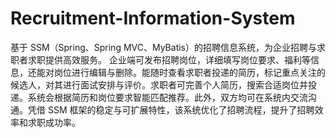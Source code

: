 # Recruitment-Information-System
基于 SSM（Spring、Spring MVC、MyBatis）的招聘信息系统，为企业招聘与求职者求职提供高效服务。  企业端可发布招聘岗位，详细填写岗位要求、福利等信息，还能对岗位进行编辑与删除。能随时查看求职者投递的简历，标记重点关注的候选人，对其进行面试安排与评价。求职者可完善个人简历，搜索合适岗位并投递。系统会根据简历和岗位要求智能匹配推荐。此外，双方均可在系统内交流沟通。凭借 SSM 框架的稳定与可扩展特性，该系统优化了招聘流程，提升了招聘效率和求职成功率。 
